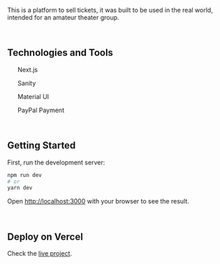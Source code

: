 This is a platform to sell tickets, it was built to be used in the real world, intended for an amateur theater group.

<br />

## Technologies and Tools
<ul>Next.js</ul>
<ul>Sanity</ul>
<ul>Material UI</ul>
<ul>PayPal Payment</ul>

<br />

## Getting Started

First, run the development server:

```bash
npm run dev
# or
yarn dev
```

Open [http://localhost:3000](http://localhost:3000) with your browser to see the result.

<br />

## Deploy on Vercel

Check the [live project](https://ciclo-bilheteira.vercel.app/).
